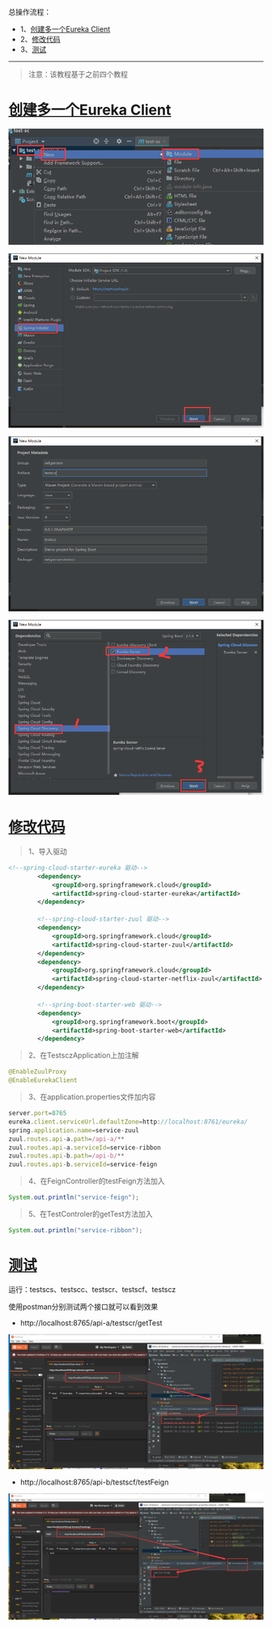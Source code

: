 总操作流程：
- 1、[创建多一个Eureka Client](#SpringCloud-01)
- 2、[修改代码](#SpringCloud-02)
- 3、[测试](#SpringCloud-03)

***

>注意：该教程基于之前四个教程

# <a name="SpringCloud-01" href="#" >创建多一个Eureka Client</a>

![](image/1-3.png)

![](image/1-4.png)

![](image/5-1.png)

![](image/1-6.png)

# <a name="SpringCloud-02" href="#" >修改代码</a>

> 1、导入驱动

```xml
<!--spring-cloud-starter-eureka 驱动-->
        <dependency>
            <groupId>org.springframework.cloud</groupId>
            <artifactId>spring-cloud-starter-eureka</artifactId>
        </dependency>

        <!--spring-cloud-starter-zuul 驱动-->
        <dependency>
            <groupId>org.springframework.cloud</groupId>
            <artifactId>spring-cloud-starter-zuul</artifactId>
        </dependency>
        <dependency>
            <groupId>org.springframework.cloud</groupId>
            <artifactId>spring-cloud-starter-netflix-zuul</artifactId>
        </dependency>

        <!--spring-boot-starter-web 驱动-->
        <dependency>
            <groupId>org.springframework.boot</groupId>
            <artifactId>spring-boot-starter-web</artifactId>
        </dependency>
```

> 2、在TestsczApplication上加注解

```java
@EnableZuulProxy
@EnableEurekaClient
```

>3、在application.properties文件加内容

```js
server.port=8765
eureka.client.serviceUrl.defaultZone=http://localhost:8761/eureka/
spring.application.name=service-zuul
zuul.routes.api-a.path=/api-a/**
zuul.routes.api-a.serviceId=service-ribbon
zuul.routes.api-b.path=/api-b/**
zuul.routes.api-b.serviceId=service-feign
```

> 4、在FeignController的testFeign方法加入

```java
System.out.println("service-feign");
```

>5、在TestControler的getTest方法加入

```java
System.out.println("service-ribbon");
```

# <a name="SpringCloud-03" href="#" >测试</a>

运行：testscs、testscc、testscr、testscf、testscz

使用postman分别测试两个接口就可以看到效果

- http://localhost:8765/api-a/testscr/getTest

![](image/5-2.png)


- http://localhost:8765/api-b/testscf/testFeign

![](image/5-3.png)
